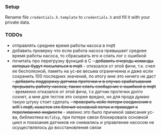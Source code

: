 ### Setup

Rename file `credentials.h.template` to `credentials.h` and fill it with your private data.

### TODOs

- отправлять среднее время работы насоса в mqtt
- добавить проверку что если работа насоса превышает среднее время работы насоса, то сбрасывать его и слать лог с ошибкой
- почитать про перегрузку функций в С
~~- добавить очередь команды которые будут посылаться в mqtt~~ - отказался от этой фичи, т.к. счел ее бесполезной, память на ус-ве весьма ограниченна и даже если сохранить 100 последних значений, по итогу мне это ничего не даст
~~- добавить поддержку датчика протечки и в случае срабатывания прерывать работу насоса, также слать сообщение с ошибкой в mqtt~~ - временно отказался от этой фичи, т.к датчик протечки долго сохнет, а мне для тестов это скорее вредно, но для прода думаю такую штуку стоит сделать
~~- проверить кейс потери соединения с wifi \ mqtt, кажется это блочит основной поток и приводит к переливанию жидкости~~ - именно это было причиной зависания ус-ва, библиотека `WifiEsp`, при потере связи блокировала основной цикл и показания датчиков не снимались и управление насосом не осуществлялось до восстановления связи
